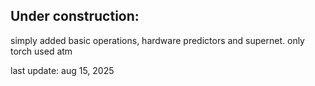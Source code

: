## Under construction:
simply added basic operations, hardware predictors and supernet. 
only torch used atm

last update: aug 15, 2025
